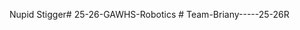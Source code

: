 Nupid Stigger#   2 5 - 2 6 - G A W H S - R o b o t i c s  
 #   T e a m - B r i a n y - - - - - 2 5 - 2 6 R  
 